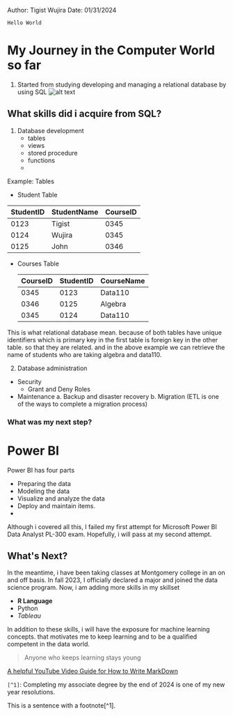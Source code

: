 Author: Tigist Wujira
Date: 01/31/2024

`Hello World`

# My Journey in the Computer World so far
1. Started from studying developing and managing a relational database by using SQL
   ![alt text](https://images.app.goo.gl/3scGZngLJqRhs6x17)
   
## What skills did i acquire from SQL?

1. Database development
    - tables
    -  views
    - stored procedure
    - functions
   -
Example: Tables
- Student Table
    
| StudentID | StudentName | CourseID |
| --- | --- | --- |
| 0123 | Tigist | 0345 |
| 0124 | Wujira | 0345 |
| 0125 | John | 0346 |

- Courses Table
   
  | CourseID | StudentID | CourseName |
  | --- | --- | --- |
  | 0345 | 0123 | Data110 |
  | 0346 | 0125 | Algebra |
  | 0345 | 0124 | Data110 |
  
This is what relational database mean. because of both tables have unique identifiers which is primary key in the first table is foreign key in the other table. so that they are related. and in the above example we can retrieve the name of students who are taking algebra and data110.
  
2. Database administration
  - Security
      - Grant and Deny Roles
  - Maintenance
     a.  Backup and disaster recovery
     b.  Migration (ETL is one of the ways to complete a migration process)
### What was my next step? 
# Power BI

Power BI has four parts 
- Preparing the data
- Modeling the data
- Visualize and analyze the data
- Deploy and maintain items.
-
Although i covered all this, I failed my first attempt for Microsoft Power BI Data Analyst PL-300 exam. Hopefully, i will pass at my second attempt.

  ## What's Next?
  In the meantime, i have been taking classes at Montgomery college in an on and off basis. In fall 2023, I officially declared a major and joined the data science program.
  Now, i am adding more skills in my skillset
  - **R Language**  
  - Python  
  - *Tableau*  

In addition to these skills, i will have the exposure for machine learning concepts. that motivates me to keep learning and to be a qualified competent in the data world.  
  > Anyone who keeps learning stays young

[A helpful YouTube Video Guide for How to Write MarkDown](https://www.youtube.com/watch?v=eJojC3lSkwg)

`[^1]`: Completing my associate degree by the end of 2024 is one of my new year resolutions.

This is a sentence with a footnote[^1].






